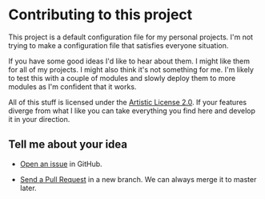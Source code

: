 # Contributing to this project

This project is a default configuration file for my personal projects. I'm not trying to make a configuration file that satisfies everyone situation.

If you have some good ideas I'd like to hear about them. I might like them for all of my projects. I might also think it's not something for me. I'm likely to test this with a couple of modules and slowly deploy them to more modules as I'm confident that it works.

All of this stuff is licensed under the [Artistic License 2.0](LICENSE). If your features diverge from what I like you can take everything you find here and develop it in your direction.

## Tell me about your idea

* [Open an issue](https://github.com/briandfoy/brians_perl6_modules_appveyor_config/issue) in GitHub.

* [Send a Pull Request](https://github.com/briandfoy/brians_perl6_modules_appveyor_config/pulls) in a new branch. We can always merge it to master later.

